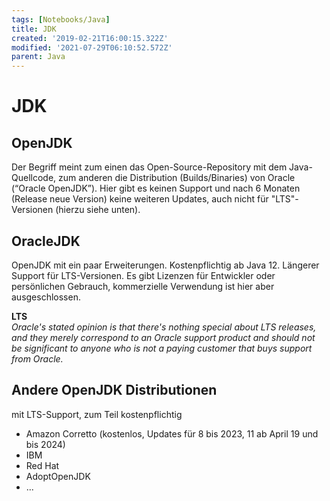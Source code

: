 ```yaml
---
tags: [Notebooks/Java]
title: JDK
created: '2019-02-21T16:00:15.322Z'
modified: '2021-07-29T06:10:52.572Z'
parent: Java
---
```


# JDK

## OpenJDK
Der Begriff meint zum einen das Open-Source-Repository mit dem Java-Quellcode, zum anderen die Distribution (Builds/Binaries) von Oracle (“Oracle OpenJDK”). Hier gibt es keinen Support und nach 6 Monaten (Release neue Version) keine weiteren Updates, auch nicht für "LTS"-Versionen (hierzu siehe unten).

## OracleJDK
OpenJDK mit ein paar Erweiterungen. Kostenpflichtig ab Java 12. Längerer Support für LTS-Versionen. Es gibt Lizenzen für Entwickler oder persönlichen Gebrauch, kommerzielle Verwendung ist hier aber ausgeschlossen.

**LTS**<br/>
*Oracle's stated opinion is that there's nothing special about LTS releases, and they merely correspond to an Oracle support product and should not be significant to anyone who is not a paying customer that buys support from Oracle.*

## Andere OpenJDK Distributionen
mit LTS-Support, zum Teil kostenpflichtig
- Amazon Corretto (kostenlos, Updates für 8 bis 2023, 11 ab April 19 und bis 2024)
- IBM
- Red Hat
- AdoptOpenJDK
- ...
